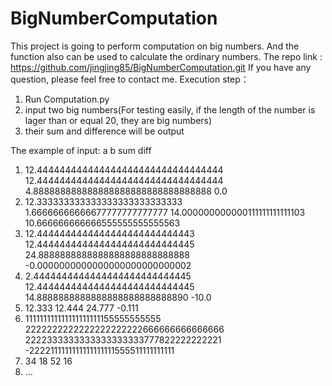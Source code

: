 # BigNumberComputation
This project is going to perform computation on big numbers. And the function also can be used to calculate the ordinary numbers.
The  repo link : https://github.com/jingjing85/BigNumberComputation.git
If you have any question, please feel free to contact me.
Execution step：
1. Run Computation.py
2. input two big numbers(For testing easily, if the length of the number is lager than or equal 20, they are big numbers) 
3. their sum and difference will be output

The example of input:
         a                                            b                             sum                                 diff
1. 12.444444444444444444444444444444444   12.444444444444444444444444444444444   4.888888888888888888888888888888888     0.0
2. 12.333333333333333333333333333         1.66666666666677777777777777           14.000000000000111111111111103          10.666666666666555555555555563
3. 12.4444444444444444444444444443        12.4444444444444444444444444445        24.8888888888888888888888888888         -0.0000000000000000000000000002
4. 2.4444444444444444444444444445         12.4444444444444444444444444445        14.8888888888888888888888888890         -10.0
5. 12.333                                 12.444                                 24.777                                  -0.111
6. 111111111111111111111155555555555      2222222222222222222222666666666666666  2222333333333333333333777822222222221   -2222111111111111111111555511111111111
7. 34                                     18                                     52                                       16
8. ...